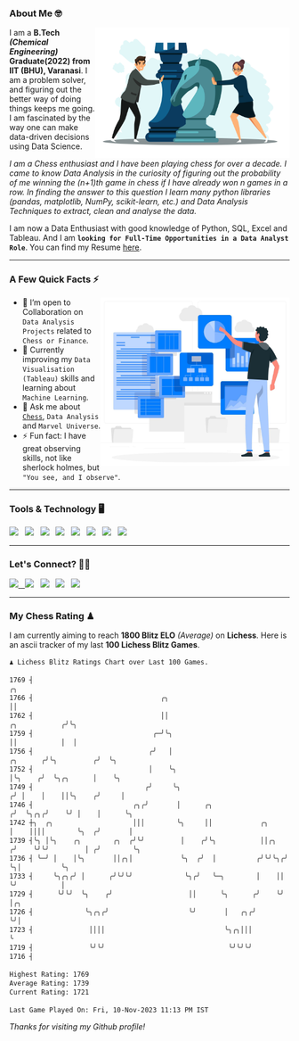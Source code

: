 ### About Me 🤓
<img align="right" alt="Coding" width="350" src="https://github.com/Laxman-Lakhan/Laxman-Lakhan/blob/master/Assets/Chess_Vector.jpg">   

I am a **B.Tech** _**(Chemical Engineering)**_ **Graduate(2022) from IIT (BHU), Varanasi**. I am a problem solver, and figuring out the better way of doing things keeps me going. I am fascinated by the way one can make data-driven decisions using Data Science. 

_I am a Chess enthusiast and I have been playing chess for over a decade. I came to know Data Analysis in the curiosity of figuring out the probability of me winning the (n+1)th game in chess if I have already won n games in a row. In finding the answer to this question I learn many python libraries (pandas, matplotlib, NumPy, scikit-learn, etc.) and Data Analysis Techniques to extract, clean and analyse the data._

I am now a Data Enthusiast with good knowledge of Python, SQL, Excel and Tableau. And I am **`looking for Full-Time Opportunities in a Data Analyst Role`**. You can find my Resume
 [here](https://drive.google.com/file/d/1UIOoogRLj5eGQFQBkuvMmTISZVdl2Ok7/view?usp=sharing).


---

### A Few Quick Facts ⚡️
<img align="right" alt="Coding" width="340" src="https://github.com/Laxman-Lakhan/Laxman-Lakhan/blob/master/Assets/Data_Vector.jpg">   

- 🤝 I’m open to Collaboration on `Data Analysis Projects` related to `Chess or Finance`.
- 📖 Currently improving my `Data Visualisation (Tableau)` skills and learning about `Machine Learning`.
- 💬 Ask me about [`Chess`](https://lichess.org/@/YourKingIsInDanger), `Data Analysis` and `Marvel Universe`.
- ⚡️ Fun fact: I have great observing skills, not like sherlock holmes, but `"You see, and I observe"`.

---
### Tools & Technology 🖥

<img src="https://img.shields.io/badge/Python-white?logo=Python&logoColor=ColorName&style=ShieldStyle" /> &nbsp;
<img src="https://img.shields.io/badge/MySQL-white?logo=MySQL&logoColor=ColorName&style=ShieldStyle" /> &nbsp;
<img src="https://img.shields.io/badge/Tableau-white?logo=Tableau&logoColor=ColorName&style=ShieldStyle" /> &nbsp;
<img src="https://img.shields.io/badge/Excel-white?logo=Microsoft+Excel&logoColor=196F3D&style=ShieldStyle" /> &nbsp;
<img src="https://img.shields.io/badge/Jupyter-white?logo=Jupyter&logoColor=ColorName&style=ShieldStyle" /> &nbsp;
<img src="https://img.shields.io/badge/pandas-white?logo=Pandas&logoColor=000080&style=ShieldStyle" /> &nbsp;
<img src="https://img.shields.io/badge/numpy-white?logo=Numpy&logoColor=85C1E9&style=ShieldStyle" /> &nbsp;
<img src="https://img.shields.io/badge/scikit learn-white?logo=Scikit+Learn&logoColor=ColorName&style=ShieldStyle" /> &nbsp;



---

### Let's Connect? 🫳🏻

<a href="mailto:laxmansingh.lakhan@gmail.com"> <img src="https://img.icons8.com/fluent/48/000000/gmail.png" width="3.5%"/> &nbsp;
[<img src="https://img.icons8.com/color/48/000000/linkedin.png" width="3.5%"/>](https://www.linkedin.com/in/laxman-lakhan/)  &nbsp;
[<img src="https://img.icons8.com/fluent/48/000000/facebook-new.png" width="3.5%"/>](https://www.facebook.com/s.laxmanlakhan/)  &nbsp;
[<img src="https://img.icons8.com/fluent/48/000000/instagram-new.png" width="3.5%"/>](https://www.instagram.com/laxman.lakhan/)  &nbsp;
[<img src="https://img.icons8.com/color/48/000000/twitter.png" width="3.5%"/>](https://twitter.com/laxman__lakhan)  &nbsp;

 ---
  
### My Chess Rating ♟
  
I am currently aiming to reach **1800 Blitz ELO** *(Average)* on **Lichess**. Here is an ascii tracker of my last **100 Lichess Blitz Games**.

  ```
  ♟︎ 𝙻𝚒𝚌𝚑𝚎𝚜𝚜 𝙱𝚕𝚒𝚝𝚣 𝚁𝚊𝚝𝚒𝚗𝚐𝚜 𝙲𝚑𝚊𝚛𝚝 𝚘𝚟𝚎𝚛 𝙻𝚊𝚜𝚝 𝟷00 𝙶𝚊𝚖𝚎𝚜.
  
1769 ┤                                                                                         ╭╮
1766 ┤                                ╭╮                                                       ││
1762 ┤                                ││                                         ╭╮           ╭╯╰╮
1759 ┤                              ╭─╯╰╮                                        ││           │  │
1756 ┤                             ╭╯   │                               ╭╮      ╭╯╰╮         ╭╯  ╰╮
1752 ┤                             │    ╰╮                              │╰╮    ╭╯  ╰╮╭╮      │    ╰╮
1749 ┤                            ╭╯     ╰╮                            ╭╯ │    │    ││╰╮    ╭╯     │
1746 ┤                         ╭╮╭╯       │      ╭╮                   ╭╯  ╰╮╭╮╭╯    ╰╯ │    │      ╰╮
1742 ┼╮  ╭╮                    │││        ╰╮     ││            ╭╮     │    ││││        ╰╮  ╭╯       │
1739 ┤╰╮ │╰╮    ╭╮        ╭╮  ╭╯╰╯         │    ╭╯╰╮           ││╭╮  ╭╯    ╰╯╰╯         │ ╭╯        ╰╮
1736 ┤ ╰─╯ │    │╰╮       ││╭╮│            ╰╮  ╭╯  │          ╭╯╰╯╰╮╭╯                  ╰╮│          ╰╮
1733 ┤     ╰╮╭╮╭╯ │      ╭╯╰╯╰╯             ╰╮╭╯   ╰─╮        │    ││                    ╰╯           │
1729 ┤      ╰╯╰╯  ╰╮    ╭╯                   ││      ╰╮      ╭╯    ╰╯                                 │╭╮
1726 ┤             ╰╮╭╮╭╯                    ╰╯       │   ╭╮╭╯                                        ╰╯│
1723 ┤              ││││                              ╰╮╭╮│││                                           ╰
1719 ┤              ╰╯╰╯                               ╰╯╰╯╰╯
1716 ┤ 

Highest Rating: 1769
Average Rating: 1739
Current Rating: 1721 

Last Game Played On: Fri, 10-Nov-2023 11:13 PM IST
  ```
  
  
*Thanks for visiting my Github profile!*
